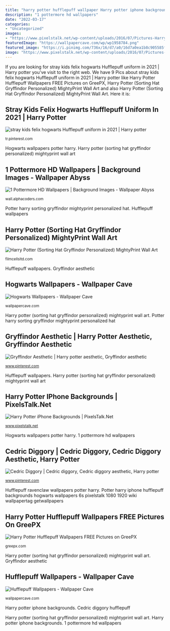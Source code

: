 ```yaml
---
title: "harry potter hufflepuff wallpaper Harry potter iphone backgrounds"
description: "1 pottermore hd wallpapers"
date: "2022-03-17"
categories:
- "Uncategorized"
images:
- "https://www.pixelstalk.net/wp-content/uploads/2016/07/Pictures-Harry-Potter-iPhone.jpg"
featuredImage: "https://wallpapercave.com/wp/wp1958784.png"
featured_image: "https://i.pinimg.com/736x/16/d7/a0/16d7a0ea1b8c905585fff6fe36ad8cb9.jpg"
image: "https://www.pixelstalk.net/wp-content/uploads/2016/07/Pictures-Harry-Potter-iPhone.jpg"
---
```


If you are looking for stray kids felix hogwarts Hufflepuff uniform in 2021 | Harry potter you've visit to the right web. We have 9 Pics about stray kids felix hogwarts Hufflepuff uniform in 2021 | Harry potter like Harry Potter Hufflepuff Wallpapers FREE Pictures on GreePX, Harry Potter (Sorting Hat Gryffindor Personalized) MightyPrint Wall Art and also Harry Potter (Sorting Hat Gryffindor Personalized) MightyPrint Wall Art. Here it is:

## Stray Kids Felix Hogwarts Hufflepuff Uniform In 2021 | Harry Potter

![stray kids felix hogwarts Hufflepuff uniform in 2021 | Harry potter](https://i.pinimg.com/736x/16/d7/a0/16d7a0ea1b8c905585fff6fe36ad8cb9.jpg "Harry potter iphone backgrounds")

<small>tr.pinterest.com</small>

Hogwarts wallpapers potter harry. Harry potter (sorting hat gryffindor personalized) mightyprint wall art

## 1 Pottermore HD Wallpapers | Background Images - Wallpaper Abyss

![1 Pottermore HD Wallpapers | Background Images - Wallpaper Abyss](https://images5.alphacoders.com/287/287325.jpg "Hogwarts wallpapers")

<small>wall.alphacoders.com</small>

Potter harry sorting gryffindor mightyprint personalized hat. Hufflepuff wallpapers

## Harry Potter (Sorting Hat Gryffindor Personalized) MightyPrint Wall Art

![Harry Potter (Sorting Hat Gryffindor Personalized) MightyPrint Wall Art](https://filmcellsltd.com/images/products/display/MP17240186HarryPotterSortingHatGryffindorPersonalizedMightyPrint.jpg "Harry potter iphone backgrounds")

<small>filmcellsltd.com</small>

Hufflepuff wallpapers. Gryffindor aesthetic

## Hogwarts Wallpapers - Wallpaper Cave

![Hogwarts Wallpapers - Wallpaper Cave](https://wallpapercave.com/wp/FpBrZlz.jpg "Hogwarts wallpapers")

<small>wallpapercave.com</small>

Harry potter (sorting hat gryffindor personalized) mightyprint wall art. Potter harry sorting gryffindor mightyprint personalized hat

## Gryffindor Aesthetic | Harry Potter Aesthetic, Gryffindor Aesthetic

![Gryffindor Aesthetic | Harry potter aesthetic, Gryffindor aesthetic](https://i.pinimg.com/originals/55/49/e1/5549e1d156183ad5af2e1bc91fd92c29.jpg "Cedric diggory")

<small>www.pinterest.com</small>

Hufflepuff wallpapers. Harry potter (sorting hat gryffindor personalized) mightyprint wall art

## Harry Potter IPhone Backgrounds | PixelsTalk.Net

![Harry Potter iPhone Backgrounds | PixelsTalk.Net](https://www.pixelstalk.net/wp-content/uploads/2016/07/Pictures-Harry-Potter-iPhone.jpg "Harry potter iphone backgrounds")

<small>www.pixelstalk.net</small>

Hogwarts wallpapers potter harry. 1 pottermore hd wallpapers

## Cedric Diggory | Cedric Diggory, Cedric Diggory Aesthetic, Harry Potter

![Cedric Diggory | Cedric diggory, Cedric diggory aesthetic, Harry potter](https://i.pinimg.com/736x/5f/f8/3f/5ff83f62aa1c2cab2bd7e6a4eab2dfbf.jpg "Cedric diggory hufflepuff")

<small>www.pinterest.com</small>

Hufflepuff ravenclaw wallpapers potter harry. Potter harry iphone hufflepuff backgrounds hogwarts wallpapers 6s pixelstalk 1080 1920 wiki wallpapertag getwallpapers

## Harry Potter Hufflepuff Wallpapers FREE Pictures On GreePX

![Harry Potter Hufflepuff Wallpapers FREE Pictures on GreePX](https://greepx.com/wp-content/uploads/2019/11/1573635888_570_harry-potter-hufflepuff-wallpapers.png "1 pottermore hd wallpapers")

<small>greepx.com</small>

Harry potter (sorting hat gryffindor personalized) mightyprint wall art. Gryffindor aesthetic

## Hufflepuff Wallpapers - Wallpaper Cave

![Hufflepuff Wallpapers - Wallpaper Cave](https://wallpapercave.com/wp/wp1958784.png "Hogwarts wallpapers")

<small>wallpapercave.com</small>

Harry potter iphone backgrounds. Cedric diggory hufflepuff

Harry potter (sorting hat gryffindor personalized) mightyprint wall art. Harry potter iphone backgrounds. 1 pottermore hd wallpapers

